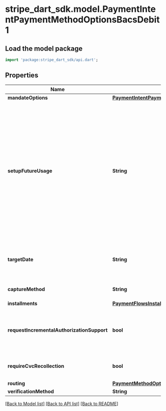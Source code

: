 # stripe_dart_sdk.model.PaymentIntentPaymentMethodOptionsBacsDebit1

## Load the model package
```dart
import 'package:stripe_dart_sdk/api.dart';
```

## Properties
Name | Type | Description | Notes
------------ | ------------- | ------------- | -------------
**mandateOptions** | [**PaymentIntentPaymentMethodOptionsMandateOptionsBacsDebit**](PaymentIntentPaymentMethodOptionsMandateOptionsBacsDebit.md) |  | [optional] 
**setupFutureUsage** | **String** | Indicates that you intend to make future payments with this PaymentIntent's payment method.  If you provide a Customer with the PaymentIntent, you can use this parameter to [attach the payment method](/payments/save-during-payment) to the Customer after the PaymentIntent is confirmed and the customer completes any required actions. If you don't provide a Customer, you can still [attach](/api/payment_methods/attach) the payment method to a Customer after the transaction completes.  If the payment method is `card_present` and isn't a digital wallet, Stripe creates and attaches a [generated_card](/api/charges/object#charge_object-payment_method_details-card_present-generated_card) payment method representing the card to the Customer instead.  When processing card payments, Stripe uses `setup_future_usage` to help you comply with regional legislation and network rules, such as [SCA](/strong-customer-authentication). | [optional] 
**targetDate** | **String** | Controls when Stripe will attempt to debit the funds from the customer's account. The date must be a string in YYYY-MM-DD format. The date must be in the future and between 3 and 15 calendar days from now. | [optional] 
**captureMethod** | **String** | Controls when the funds will be captured from the customer's account. | [optional] 
**installments** | [**PaymentFlowsInstallmentOptions**](PaymentFlowsInstallmentOptions.md) |  | [optional] 
**requestIncrementalAuthorizationSupport** | **bool** | Request ability to [increment](https://stripe.com/docs/terminal/features/incremental-authorizations) this PaymentIntent if the combination of MCC and card brand is eligible. Check [incremental_authorization_supported](https://stripe.com/docs/api/charges/object#charge_object-payment_method_details-card_present-incremental_authorization_supported) in the [Confirm](https://stripe.com/docs/api/payment_intents/confirm) response to verify support. | [optional] 
**requireCvcRecollection** | **bool** | When enabled, using a card that is attached to a customer will require the CVC to be provided again (i.e. using the cvc_token parameter). | [optional] 
**routing** | [**PaymentMethodOptionsCardPresentRouting**](PaymentMethodOptionsCardPresentRouting.md) |  | [optional] 
**verificationMethod** | **String** | Bank account verification method. | [optional] 

[[Back to Model list]](../README.md#documentation-for-models) [[Back to API list]](../README.md#documentation-for-api-endpoints) [[Back to README]](../README.md)


